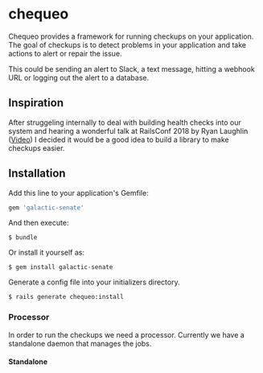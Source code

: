 # chequeo

Chequeo provides a framework for running checkups on your application. The goal of checkups is to detect problems in your application and take actions to alert or repair  the issue.

This could be sending an alert to Slack, a text message, hitting a webhook URL or logging out the alert to a database.

## Inspiration

After struggeling internally to deal with building health checks into our system and hearing a wonderful talk at RailsConf 2018 by Ryan Laughlin ([Video](http://confreaks.tv/videos/railsconf2018-the-doctor-is-in-using-checkups-to-find-bugs-in-production)) I decided it would be a good idea to build a library to make checkups easier.


## Installation

Add this line to your application's Gemfile:

```ruby
gem 'galactic-senate'
```

And then execute:

    $ bundle

Or install it yourself as:

    $ gem install galactic-senate
    
Generate a config file into your initializers directory.

    $ rails generate chequeo:install

### Processor
In order to run the checkups we need a processor. Currently we have a standalone daemon that manages the jobs.

#### Standalone

 

